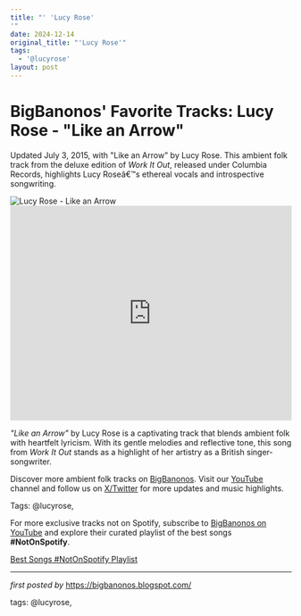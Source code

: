 ```yaml
---
title: "' 'Lucy Rose'
'"
date: 2024-12-14
original_title: "'Lucy Rose'"
tags:
  - '@lucyrose'
layout: post
---
```

<!-- Post Title -->
<h1 >BigBanonos' Favorite Tracks: Lucy Rose - "Like an Arrow"</h1> <!-- Introductory Text -->
<p >Updated July 3, 2015, with "Like an Arrow" by Lucy Rose. This ambient folk track from the deluxe edition of <em>Work It Out</em>, released under Columbia Records, highlights Lucy Roseâ€™s ethereal vocals and introspective songwriting.</p> <!-- Featured Image -->
<div > <img src="https://colorising.com/wp-content/uploads/2015/06/lucycrp.jpg" alt="Lucy Rose - Like an Arrow" />
</div> <!-- YouTube Video Embed -->
<div > <iframe width="100%" height="385" src="https://www.youtube.com/embed/8zU0sR1YNSY" title="Lucy Rose - Like an Arrow" frameborder="0" allow="accelerometer; autoplay; clipboard-write; encrypted-media; gyroscope; picture-in-picture; web-share" referrerpolicy="strict-origin-when-cross-origin" allowfullscreen></iframe>
</div> <!-- Song Information -->
<div > <p><em>"Like an Arrow"</em> by Lucy Rose is a captivating track that blends ambient folk with heartfelt lyricism. With its gentle melodies and reflective tone, this song from <em>Work It Out</em> stands as a highlight of her artistry as a British singer-songwriter.</p>
</div> <!-- Footer Links -->
<div > <p>Discover more ambient folk tracks on <a href="https://bigbanonos.blogspot.com/" target="_blank">BigBanonos</a>. Visit our <a href="https://www.youtube.com/@BigBanonos" target="_blank">YouTube</a> channel and follow us on <a href="https://x.com/bigbanonos" target="_blank">X/Twitter</a> for more updates and music highlights.</p>
</div> <!-- Tags -->
<p >Tags: @lucyrose,</p>


<!--Subscribe and Playlist Links-->
<div>
    <p>For more exclusive tracks not on Spotify, subscribe to <a href="https://www.youtube.com/@BigBanonos" target="_blank">BigBanonos on YouTube</a> and explore their curated playlist of the best songs <strong>#NotOnSpotify</strong>.</p>
    <p><a href="https://www.youtube.com/playlist?list=PLtuNtuTatqI0kFahUCbtbfenC_ET5O_tr" target="_blank">Best Songs #NotOnSpotify Playlist<br /></a></p></div>

<hr />

<p><em>first posted by</em> <a href="https://bigbanonos.blogspot.com/" rel="noopener" target="_new">https://bigbanonos.blogspot.com/</a></p>

<p>tags: @lucyrose,</p>
